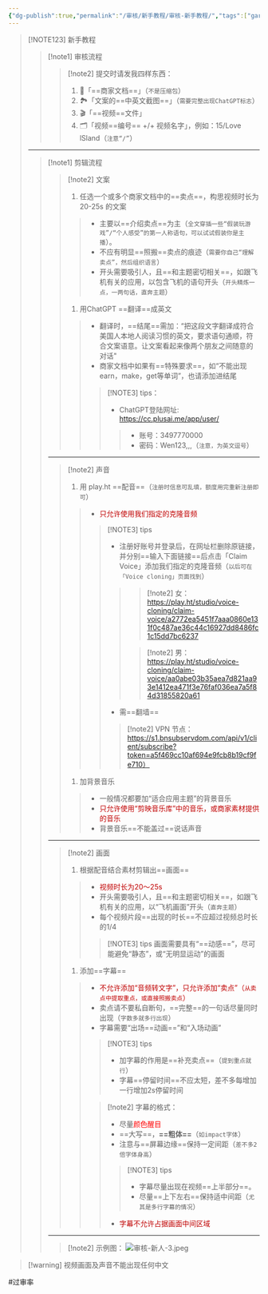 ```yaml
---
{"dg-publish":true,"permalink":"/审核/新手教程/审核-新手教程/","tags":["gardenEntry"],"noteIcon":"","created":"2024-08-06T08:54:44.000+08:00","updated":"2024-10-08T00:13:12.797+08:00"}
---
```


> [!NOTE123] 新手教程
> > [!note1] 审核流程
> >> [!note2] 提交时请发我四样东西：
> >> 1.   📝「==商家文档==」（`不是压缩包`）
> >> 2.   🏞️「文案的==中英文截图==」（`需要完整出现ChatGPT标志`）
> >> 3.   🎬「==视频==文件」
> >> 4.   🗂️「视频==编号== +/+ 视频名字」，例如：15/Love lSland（`注意“/”`）
> 
> ---
> 
> > [!note1]  剪辑流程
> >> [!note2]  文案
> >> 1. 任选一个或多个商家文档中的==卖点==，构思视频时长为 20-25s 的文案
> >>> - 主要以==介绍卖点==为主（`全文穿插一些“假装玩游戏”/“个人感受”的第一人称语句，可以试试假装你是主播`）。
> >>> - 不应有明显==照搬==卖点的痕迹（`需要你自己“理解卖点”，然后组织语言`）
> >>> - 开头需要吸引人，且==和主题密切相关==，如跟飞机有关的应用，以包含飞机的语句开头（`开头精炼一点，一两句话，直奔主题`）
> >> 1. 用ChatGPT ==翻译==成英文
> >>> - 翻译时，==结尾==需加：“把这段文字翻译成符合美国人本地人阅读习惯的英文，要求语句通顺，符合文案语意。让文案看起来像两个朋友之间随意的对话"
> >>> - 商家文档中如果有==特殊要求==，如“不能出现earn，make，get等单词”，也请添加进结尾
> >>>> [!NOTE3]  tips：
> >>>> - ChatGPT登陆网址: https://cc.plusai.me/app/user/
> >>>>> - 账号：3497770000
> >>>>> - 密码：Wen123,,,（`注意，为英文逗号`）
> > ---
> >> [!note2]  声音
> >> 1. 用 play.ht ==配音==（`注册时信息可乱填，额度用完重新注册即可`）
> >>> - <font color="#c00000">只允许使用我们指定的克隆音频</font>
> >>>> [!NOTE3] tips
> >>>> - 注册好账号并登录后，在网址栏删除原链接，并分别==输入下面链接==后点击「Claim Voice」添加我们指定的克隆音频（`以后可在「Voice cloning」页面找到`）
> >>>>>> [!note2] 女： 
> >>>>>> https://play.ht/studio/voice-cloning/claim-voice/a2772ea5451f7aaa0860e131f0c487ae36c44c16927dd8486fc1c15dd7bc6237
> >>>>>
> >>>>>> [!note2] 男： 
> >>>>>> https://play.ht/studio/voice-cloning/claim-voice/aa0abe03b35aea7d821aa93e1412ea471f3e76faf036ea7a5f84d31855820a61
> >>>> - 需==翻墙==
> >>>>> [!note2] VPN 节点：
> >>>>> https://s1.bnsubservdom.com/api/v1/client/subscribe?token=a5f469cc10af694e9fcb8b19cf9fe710）
> >> 1.  加背景音乐
> >>> - 一般情况都要加“适合应用主题”的背景音乐
> >>> - <font color="#c00000">只允许使用“剪映音乐库”中的音乐，或商家素材提供的音乐</font>
> >>> - 背景音乐==不能盖过==说话声音
> > ---
> >> [!note2]  画面
> >> 1. 根据配音结合素材剪辑出==画面==
> >>> - <font color="#c00000">视频时长为20～25s</font>
> >>> - 开头需要吸引人，且==和主题密切相关==，如跟飞机有关的应用，以“飞机画面”开头（`直奔主题`）
> >>> - 每个视频片段==出现的时长==不应超过视频总时长的1/4
> >>>> [!NOTE3] tips 
> >>>> 画面需要具有“==动感==”，尽可能避免“静态”，或“无明显运动”的画面
> >> 1. 添加==字幕==
> >>> - <font color="#c00000">不允许添加“音频转文字”，只允许添加“卖点”（`从卖点中提取重点，或直接照搬卖点`）</font>
> >>> - 卖点请不要私自断句，==完整==的一句话尽量同时出现（`字数多就多行出现`）
> >>> - 字幕需要“出场==动画==”和“入场动画”
> >>>> [!NOTE3] tips 
> >>>> - 加字幕的作用是==补充卖点==（`提到重点就行`）
> >>>> - 字幕==停留时间==不应太短，差不多每增加一行增加2s停留时间
> >>>
> >>>> [!note2] 字幕的格式：
> >>>> - 尽量<font color="#ff0000">颜色醒目</font>
> >>>> - ==大写==，**==粗体==**（`如impact字体`）
> >>>> - 注意与==屏幕边缘==保持一定间距（`差不多2倍字体身高`）
> >>>>> [!NOTE3] tips
> >>>>> - 字幕尽量出现在视频==上半部分==。
> >>>>> - 尽量==上下左右==保持适中间距（`尤其是多行字幕的情况`）
> >>>>
> >>>> - <font color="#c00000">字幕不允许占据画面中间区域</font>
> > ---
> >> [!note2] 示例图：
> >> ![审核-新人-3.jpeg](http://chenliguo.files.wordpress.com/2024/10/e5aea1e6a0b8-e696b0e4baba-3.jpeg)
> 

> [!warning] 视频画面及声音不能出现任何中文

#过审率